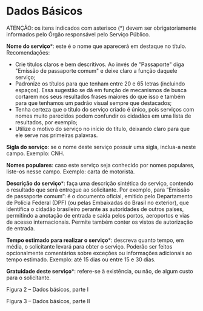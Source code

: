 # Dados Básicos

ATENÇÃO: os itens indicados com asterisco (*) devem ser obrigatoriamente informados pelo Órgão responsável pelo Serviço Público.

**Nome do serviço***: este é o nome que aparecerá em destaque no título. Recomendações:

* Crie títulos claros e bem descritivos. Ao invés de "Passaporte" diga "Emissão de passaporte comum" e deixe claro a função daquele serviço;
* Padronize os títulos para que tenham entre 20 e 65 letras (incluindo espaços). Essa sugestão se dá em função de mecanismos de busca cortarem nos seus resultados frases maiores do que isso e também para que tenhamos um padrão visual sempre que destacados;
* Tenha certeza que o título do serviço criado é único, pois serviços com nomes muito parecidos podem confundir os cidadãos em uma lista de resultados, por exemplo;
* Utilize o motivo do serviço no início do título, deixando claro para que ele serve nas primeiras palavras.

**Sigla do serviço**: se o nome deste serviço possuir uma sigla, inclua-a neste campo. Exemplo: CNH.

**Nomes populares**: caso este serviço seja conhecido por nomes populares, liste-os nesse campo. Exemplo: carta de motorista.

**Descrição do serviço***: faça uma descrição sintética do serviço, contendo o resultado que será entregue ao solicitante. Por exemplo, para “Emissão de passaporte comum”: é o documento oficial, emitido pelo Departamento de Polícia Federal (DPF) (ou pelas Embaixadas do Brasil no exterior), que identifica o cidadão brasileiro perante as autoridades de outros países, permitindo a anotação de entrada e saída pelos portos, aeroportos e vias de acesso internacionais. Permite também conter os vistos de autorização de entrada.

**Tempo estimado para realizar o serviço***: descreva quanto tempo, em média, o solicitante levará para obter o serviço. Poderão ser feitos opcionalmente comentários sobre exceções ou informações adicionais ao tempo estimado. Exemplo: até 15 dias ou entre 15 e 30 dias.

**Gratuidade deste serviço***: refere-se à existência, ou não, de algum custo para o solicitante.


Figura 2 – Dados básicos, parte I

Figura 3 – Dados básicos, parte II